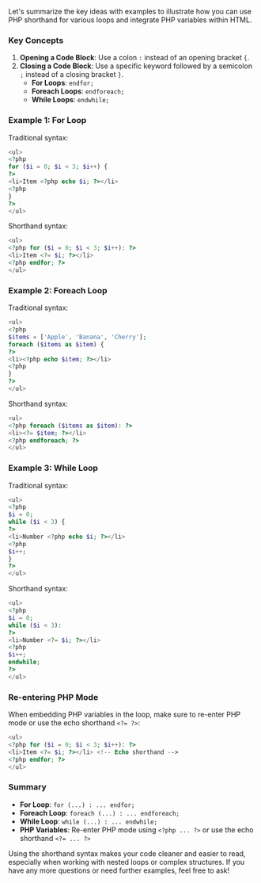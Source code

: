 Let's summarize the key ideas with examples to illustrate how you can use PHP shorthand for various loops and integrate PHP variables within HTML.

### Key Concepts

1. **Opening a Code Block**: Use a colon `:` instead of an opening bracket `{`.
2. **Closing a Code Block**: Use a specific keyword followed by a semicolon `;` instead of a closing bracket `}`.
    - **For Loops**: `endfor;`
    - **Foreach Loops**: `endforeach;`
    - **While Loops**: `endwhile;`

### Example 1: For Loop

Traditional syntax:
```php
<ul>
<?php
for ($i = 0; $i < 3; $i++) {
?>
<li>Item <?php echo $i; ?></li>
<?php
}
?>
</ul>
```

Shorthand syntax:
```php
<ul>
<?php for ($i = 0; $i < 3; $i++): ?>
<li>Item <?= $i; ?></li>
<?php endfor; ?>
</ul>
```

### Example 2: Foreach Loop

Traditional syntax:
```php
<ul>
<?php
$items = ['Apple', 'Banana', 'Cherry'];
foreach ($items as $item) {
?>
<li><?php echo $item; ?></li>
<?php
}
?>
</ul>
```

Shorthand syntax:
```php
<ul>
<?php foreach ($items as $item): ?>
<li><?= $item; ?></li>
<?php endforeach; ?>
</ul>
```

### Example 3: While Loop

Traditional syntax:
```php
<ul>
<?php
$i = 0;
while ($i < 3) {
?>
<li>Number <?php echo $i; ?></li>
<?php
$i++;
}
?>
</ul>
```

Shorthand syntax:
```php
<ul>
<?php 
$i = 0;
while ($i < 3): 
?>
<li>Number <?= $i; ?></li>
<?php 
$i++;
endwhile; 
?>
</ul>
```

### Re-entering PHP Mode

When embedding PHP variables in the loop, make sure to re-enter PHP mode or use the echo shorthand `<?= ?>`:

```php
<ul>
<?php for ($i = 0; $i < 3; $i++): ?>
<li>Item <?= $i; ?></li> <!-- Echo shorthand -->
<?php endfor; ?>
</ul>
```

### Summary

- **For Loop**: `for (...) : ... endfor;`
- **Foreach Loop**: `foreach (...) : ... endforeach;`
- **While Loop**: `while (...) : ... endwhile;`
- **PHP Variables**: Re-enter PHP mode using `<?php ... ?>` or use the echo shorthand `<?= ... ?>`

Using the shorthand syntax makes your code cleaner and easier to read, especially when working with nested loops or complex structures. If you have any more questions or need further examples, feel free to ask!